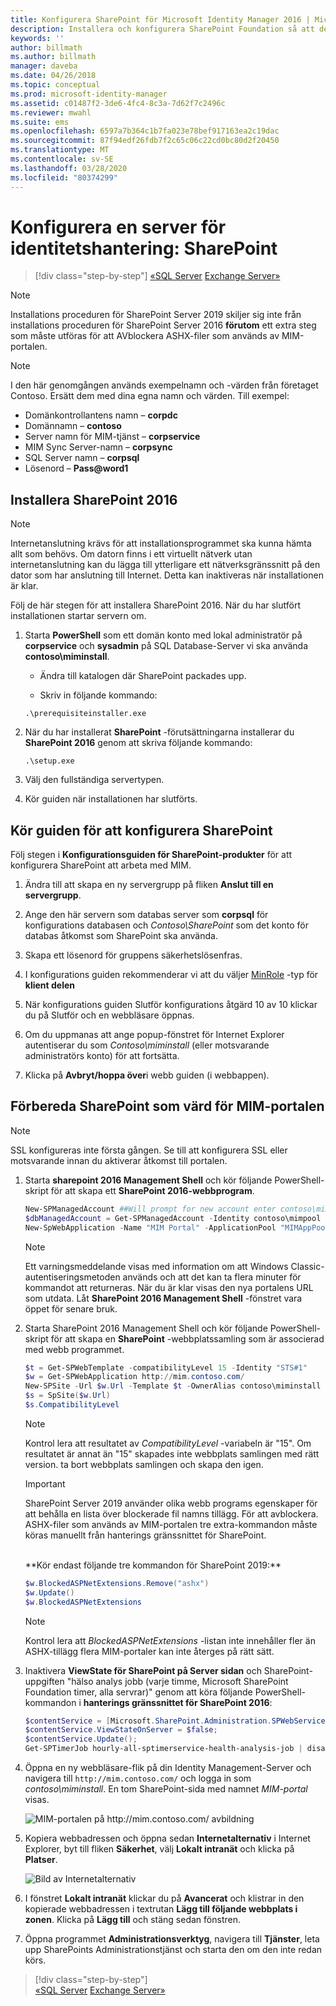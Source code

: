 ```yaml
---
title: Konfigurera SharePoint för Microsoft Identity Manager 2016 | Microsoft Docs
description: Installera och konfigurera SharePoint Foundation så att den kan vara värd för MIM-portalsidan.
keywords: ''
author: billmath
ms.author: billmath
manager: daveba
ms.date: 04/26/2018
ms.topic: conceptual
ms.prod: microsoft-identity-manager
ms.assetid: c01487f2-3de6-4fc4-8c3a-7d62f7c2496c
ms.reviewer: mwahl
ms.suite: ems
ms.openlocfilehash: 6597a7b364c1b7fa023e78bef917163ea2c19dac
ms.sourcegitcommit: 87f94edf26fdb7f2c65c06c22cd0bc80d2f20450
ms.translationtype: MT
ms.contentlocale: sv-SE
ms.lasthandoff: 03/28/2020
ms.locfileid: "80374299"
---
```

# <a name="set-up-an-identity-management-server-sharepoint"></a>Konfigurera en server för identitetshantering: SharePoint

> [!div class="step-by-step"]
> [«SQL Server](prepare-server-sql2016.md)
> [Exchange Server»](prepare-server-exchange.md)
> 

> [!NOTE]
> Installations proceduren för SharePoint Server 2019 skiljer sig inte från installations proceduren för SharePoint Server 2016 **förutom** ett extra steg som måste utföras för att AVblockera ASHX-filer som används av MIM-portalen.

> [!NOTE]
> I den här genomgången används exempelnamn och -värden från företaget Contoso. Ersätt dem med dina egna namn och värden. Till exempel:
> - Domänkontrollantens namn – **corpdc**
> - Domännamn – **contoso**
> - Server namn för MIM-tjänst – **corpservice**
> - MIM Sync Server-namn – **corpsync**
> - SQL Server namn – **corpsql**
> - Lösenord – <strong>Pass@word1</strong>


## <a name="install-sharepoint-2016"></a>Installera **SharePoint 2016**

> [!NOTE]
> Internetanslutning krävs för att installationsprogrammet ska kunna hämta allt som behövs. Om datorn finns i ett virtuellt nätverk utan internetanslutning kan du lägga till ytterligare ett nätverksgränssnitt på den dator som har anslutning till Internet. Detta kan inaktiveras när installationen är klar.

Följ de här stegen för att installera SharePoint 2016. När du har slutfört installationen startar servern om.

1.  Starta **PowerShell** som ett domän konto med lokal administratör på **corpservice** och **sysadmin** på SQL Database-Server vi ska använda **contoso\miminstall**.

    -   Ändra till katalogen där SharePoint packades upp.

    -   Skriv in följande kommando:
    ```
    .\prerequisiteinstaller.exe
    ```

2.  När du har installerat **SharePoint** -förutsättningarna installerar du **SharePoint 2016** genom att skriva följande kommando:

    ```
    .\setup.exe
    ```

3.  Välj den fullständiga servertypen.

4.  Kör guiden när installationen har slutförts.

## <a name="run-the-wizard-to-configure-sharepoint"></a>Kör guiden för att konfigurera SharePoint

Följ stegen i **Konfigurationsguiden för SharePoint-produkter** för att konfigurera SharePoint att arbeta med MIM.

1. Ändra till att skapa en ny servergrupp på fliken **Anslut till en servergrupp**.

2. Ange den här servern som databas server som **corpsql** för konfigurations databasen och *Contoso\SharePoint* som det konto för databas åtkomst som SharePoint ska använda.
3. Skapa ett lösenord för gruppens säkerhetslösenfras.

4. I konfigurations guiden rekommenderar vi att du väljer [MinRole](/sharepoint/install/overview-of-minrole-server-roles-in-sharepoint-server) -typ för **klient delen**

5. När konfigurations guiden Slutför konfigurations åtgärd 10 av 10 klickar du på Slutför och en webbläsare öppnas.

6. Om du uppmanas att ange popup-fönstret för Internet Explorer autentiserar du som *Contoso\miminstall* (eller motsvarande administratörs konto) för att fortsätta.

7. Klicka på **Avbryt/hoppa över**i webb guiden (i webbappen).


## <a name="prepare-sharepoint-to-host-the-mim-portal"></a>Förbereda SharePoint som värd för MIM-portalen

> [!NOTE]
> SSL konfigureras inte första gången. Se till att konfigurera SSL eller motsvarande innan du aktiverar åtkomst till portalen.

1. Starta **sharepoint 2016 Management Shell** och kör följande PowerShell-skript för att skapa ett **SharePoint 2016-webbprogram**.

    ```PowerShell
    New-SPManagedAccount ##Will prompt for new account enter contoso\mimpool 
    $dbManagedAccount = Get-SPManagedAccount -Identity contoso\mimpool
    New-SpWebApplication -Name "MIM Portal" -ApplicationPool "MIMAppPool" -ApplicationPoolAccount $dbManagedAccount -AuthenticationMethod "Kerberos" -Port 80 -URL http://mim.contoso.com
    ```

    > [!NOTE]
    > Ett varningsmeddelande visas med information om att Windows Classic-autentiseringsmetoden används och att det kan ta flera minuter för kommandot att returneras. När du är klar visas den nya portalens URL som utdata. Låt **SharePoint 2016 Management Shell** -fönstret vara öppet för senare bruk.

2. Starta SharePoint 2016 Management Shell och kör följande PowerShell-skript för att skapa en **SharePoint** -webbplatssamling som är associerad med webb programmet.
    ```PowerShell
    $t = Get-SPWebTemplate -compatibilityLevel 15 -Identity "STS#1"
    $w = Get-SPWebApplication http://mim.contoso.com/
    New-SPSite -Url $w.Url -Template $t -OwnerAlias contoso\miminstall -CompatibilityLevel 15 -Name "MIM Portal"
    $s = SpSite($w.Url)
    $s.CompatibilityLevel
    ```
    > [!NOTE]
    > Kontrol lera att resultatet av *CompatibilityLevel* -variabeln är "15". Om resultatet är annat än "15" skapades inte webbplats samlingen med rätt version. ta bort webbplats samlingen och skapa den igen.

    > [!IMPORTANT]
    > SharePoint Server 2019 använder olika webb programs egenskaper för att behålla en lista över blockerade fil namns tillägg. För att avblockera. ASHX-filer som används av MIM-portalen tre extra-kommandon måste köras manuellt från hanterings gränssnittet för SharePoint.
    <br/>
    **Kör endast följande tre kommandon för SharePoint 2019:**

    ```PowerShell
    $w.BlockedASPNetExtensions.Remove("ashx")
    $w.Update()
    $w.BlockedASPNetExtensions
    ```
   > [!NOTE]
   > Kontrol lera att *BlockedASPNetExtensions* -listan inte innehåller fler än ASHX-tillägg flera MIM-portaler kan inte återges på rätt sätt.


3. Inaktivera **ViewState för SharePoint på Server sidan** och SharePoint-uppgiften "hälso analys jobb (varje timme, Microsoft SharePoint Foundation timer, alla servrar)" genom att köra följande PowerShell-kommandon i **hanterings gränssnittet för SharePoint 2016**:

   ```PowerShell
   $contentService = [Microsoft.SharePoint.Administration.SPWebService]::ContentService;
   $contentService.ViewStateOnServer = $false;
   $contentService.Update();
   Get-SPTimerJob hourly-all-sptimerservice-health-analysis-job | disable-SPTimerJob
   ```

4. Öppna en ny webbläsare-flik på din Identity Management-Server och navigera till `http://mim.contoso.com/` och logga in som *contoso\miminstall*.  En tom SharePoint-sida med namnet *MIM-portal* visas.

    ![MIM-portalen på http://mim.contoso.com/ avbildning](media/prepare-server-sharepoint/MIM_DeploySP1new.png)

5. Kopiera webbadressen och öppna sedan **Internetalternativ** i Internet Explorer, byt till fliken **Säkerhet**, välj **Lokalt intranät** och klicka på **Platser**.

    ![Bild av Internetalternativ](media/MIM-DeploySP2.png)

6. I fönstret **Lokalt intranät** klickar du på **Avancerat** och klistrar in den kopierade webbadressen i textrutan **Lägg till följande webbplats i zonen**. Klicka på **Lägg till** och stäng sedan fönstren.

7. Öppna programmet **Administrationsverktyg**, navigera till **Tjänster**, leta upp SharePoints Administrationstjänst och starta den om den inte redan körs.

> [!div class="step-by-step"]  
> [«SQL Server](prepare-server-sql2016.md)
> [Exchange Server»](prepare-server-exchange.md)
